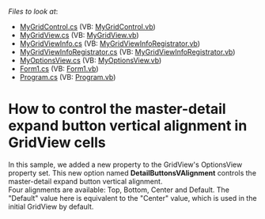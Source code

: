 <!-- default file list -->
*Files to look at*:

* [MyGridControl.cs](./CS/CustomGridWinApp1/CustomGridControl/MyGridControl.cs) (VB: [MyGridControl.vb](./VB/CustomGridWinApp1/CustomGridControl/MyGridControl.vb))
* [MyGridView.cs](./CS/CustomGridWinApp1/CustomGridControl/MyGridView.cs) (VB: [MyGridView.vb](./VB/CustomGridWinApp1/CustomGridControl/MyGridView.vb))
* [MyGridViewInfo.cs](./CS/CustomGridWinApp1/CustomGridControl/MyGridViewInfo.cs) (VB: [MyGridViewInfoRegistrator.vb](./VB/CustomGridWinApp1/CustomGridControl/MyGridViewInfoRegistrator.vb))
* [MyGridViewInfoRegistrator.cs](./CS/CustomGridWinApp1/CustomGridControl/MyGridViewInfoRegistrator.cs) (VB: [MyGridViewInfoRegistrator.vb](./VB/CustomGridWinApp1/CustomGridControl/MyGridViewInfoRegistrator.vb))
* [MyOptionsView.cs](./CS/CustomGridWinApp1/CustomGridControl/MyOptionsView.cs) (VB: [MyOptionsView.vb](./VB/CustomGridWinApp1/CustomGridControl/MyOptionsView.vb))
* [Form1.cs](./CS/CustomGridWinApp1/Form1.cs) (VB: [Form1.vb](./VB/CustomGridWinApp1/Form1.vb))
* [Program.cs](./CS/CustomGridWinApp1/Program.cs) (VB: [Program.vb](./VB/CustomGridWinApp1/Program.vb))
<!-- default file list end -->
# How to control the master-detail expand button vertical alignment in GridView cells


<p>In this sample, we added a new property to the GridView's OptionsView property set. This new option named <strong>DetailButtonsVAlignment</strong> controls the master-detail expand button vertical alignment.<br />
Four alignments are available: Top, Bottom, Center and Default. The "Default" value here is equivalent to the "Center" value, which is used in the initial GridView by default.</p>

<br/>


